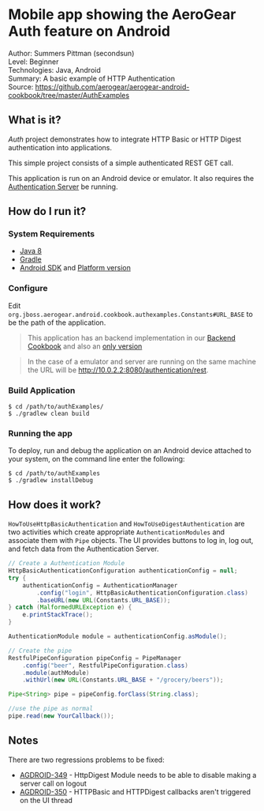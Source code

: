# Mobile app showing the AeroGear Auth feature on Android

Author: Summers Pittman (secondsun)  
Level: Beginner  
Technologies: Java, Android  
Summary: A basic example of HTTP Authentication  
Source: https://github.com/aerogear/aerogear-android-cookbook/tree/master/AuthExamples

## What is it?

_Auth_ project demonstrates how to integrate HTTP Basic or HTTP Digest authentication into applications.

This simple project consists of a simple authenticated REST GET call.

This application is run on an Android device or emulator.  It also requires the [Authentication Server](https://github.com/aerogear/aerogear-backend-cookbook/tree/master/Authentication) be running.

## How do I run it?

### System Requirements

* [Java 8](http://www.oracle.com/technetwork/java/javase/downloads/index.html)
* [Gradle](http://www.gradle.org/)
* [Android SDK](https://developer.android.com/sdk/index.html) and [Platform version](http://developer.android.com/tools/revisions/platforms.html)

### Configure

Edit ```org.jboss.aerogear.android.cookbook.authexamples.Constants#URL_BASE``` to be the path of the application.

> This application has an backend implementation in our [Backend Cookbook](https://github.com/aerogear/aerogear-backend-cookbook/tree/master/Authentication) and also an [only version](http://bacon-corinnekrych.rhcloud.com/rest/grocery/bacons)

> In the case of a emulator and server are running on the same machine the URL will be http://10.0.2.2:8080/authentication/rest.

### Build Application

```shell
$ cd /path/to/authExamples/
$ ./gradlew clean build
```

### Running the app

To deploy, run and debug the application on an Android device attached to your system, on the command line enter the following:

```shell
$ cd /path/to/authExamples
$ ./gradlew installDebug
```

## How does it work?

```HowToUseHttpBasicAuthentication``` and ```HowToUseDigestAuthentication``` are two activities which create appropriate ```AuthenticationModules``` and associate them with ```Pipe``` objects.  The UI provides buttons to log in, log out, and fetch data from the Authentication Server.

```java
// Create a Authentication Module
HttpBasicAuthenticationConfiguration authenticationConfig = null;
try {
    authenticationConfig = AuthenticationManager
        .config("login", HttpBasicAuthenticationConfiguration.class)
        .baseURL(new URL(Constants.URL_BASE));
} catch (MalformedURLException e) {
    e.printStackTrace();
}

AuthenticationModule module = authenticationConfig.asModule();

// Create the pipe
RestfulPipeConfiguration pipeConfig = PipeManager
    .config("beer", RestfulPipeConfiguration.class)
    .module(authModule)
    .withUrl(new URL(Constants.URL_BASE + "/grocery/beers"));

Pipe<String> pipe = pipeConfig.forClass(String.class);

//use the pipe as normal
pipe.read(new YourCallback());
```

## Notes
There are two regressions problems to be fixed:

* [AGDROID-349](https://issues.jboss.org/browse/AGDROID-349) - HttpDigest Module needs to be able to disable making a server call on logout
* [AGDROID-350](https://issues.jboss.org/browse/AGDROID-350) - HTTPBasic and HTTPDigest callbacks aren't triggered on the UI thread
